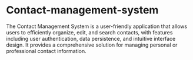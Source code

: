 # Contact-management-system
The Contact Management System  is a user-friendly application that allows users to efficiently organize, edit, and search contacts, with features including user authentication, data persistence, and intuitive interface design. It provides a comprehensive solution for managing personal or professional contact information.
